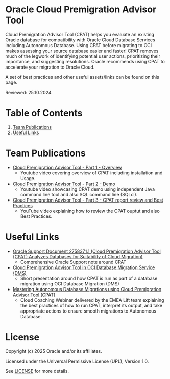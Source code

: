 # Oracle Cloud Premigration Advisor Tool
 
Cloud Premigration Advisor Tool (CPAT) helps you evaluate an existing Oracle database for compatibility with Oracle Cloud Database Services including Autonomous Database. Using CPAT before migrating to OCI makes assessing your source database easier and faster!  CPAT removes much of the legwork of identifying potential user actions, prioritizing their importance, and suggesting resolutions. Oracle recommends using CPAT to accelerate your migration to Oracle Cloud.

A set of best practices and other useful assets/links can be found on this page.

Reviewed: 25.10.2024

# Table of Contents
 
1. [Team Publications](#team-publications)
2. [Useful Links](#useful-links)
 
# Team Publications
 
- [Cloud Premigration Advisor Tool - Part 1 - Overview ](https://youtu.be/sji8ZhvQn-w?feature=shared)
    - Youtube video covering overview of CPAT including installation and Usage.
- [Cloud Premigration Advisor Tool - Part 2 - Demo ](https://youtu.be/iDwgC7b_vA4?feature=shared)
    - Youtube video showcasing CPAT demo using independent Java command line tool and also SQL command line (SQLcl).
- [Cloud Premigration Advisor Tool - Part 3 - CPAT report review and Best Practices ](https://youtu.be/YYDPey-NYE8?feature=shared)
    - YouTube video explaining how to review the CPAT ouptut and also Best Practices.

# Useful Links
- [Oracle Support Document 2758371.1 (Cloud Premigration Advisor Tool (CPAT) Analyzes Databases for Suitability of Cloud Migration)](https://support.oracle.com/epmos/faces/DocumentDisplay?id=2758371.1)
    - Comprehensive Oracle Support note around CPAT
- [Cloud Premigration Advisor Tool in OCI Database Migration Service (DMS)](https://www.youtube.com/watch?v=kYUqh4O1Owo)
    - Short presentation around how CPAT is run as part of a database migration using OCI Database Migration (DMS)
- [Mastering Autonomous Database Migrations using Cloud Premigration Advisor Tool (CPAT)](https://www.youtube.com/watch?v=PH_aPudyr0s)
    - Cloud Coaching Webinar delivered by the EMEA Lift team explaining the best practices of how to run CPAT, interpret its output, and take appropriate actions to ensure smooth migrations to Autonomous Database.

# License
 
Copyright (c) 2025 Oracle and/or its affiliates.
 
Licensed under the Universal Permissive License (UPL), Version 1.0.
 
See [LICENSE](https://github.com/oracle-devrel/technology-engineering/blob/main/LICENSE) for more details.
